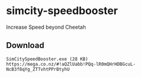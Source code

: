 simcity-speedbooster
====================

Increase Speed beyond Cheetah

## Download

    SimCitySpeedBooster.exe (28 KB)
    https://mega.co.nz/#!aQZlUabb!PQq-lR0mQHrHDBGcuL-NcB3f8qYg_ZTTvhtPPrBtyhU
